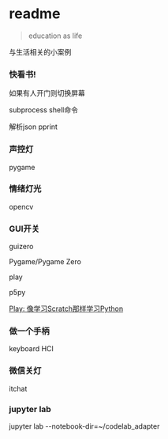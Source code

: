 # readme
>  education as life

与生活相关的小案例

### 快看书!
如果有人开门则切换屏幕

subprocess
    shell命令

解析json
pprint

### 声控灯
pygame

### 情绪灯光
opencv

### GUI开关
guizero

Pygame/Pygame Zero

play

p5py

[Play: 像学习Scratch那样学习Python](https://blog.just4fun.site/replit-play.html)

### 做一个手柄
keyboard HCI

### 微信关灯
itchat

### jupyter lab
jupyter lab --notebook-dir=~/codelab_adapter